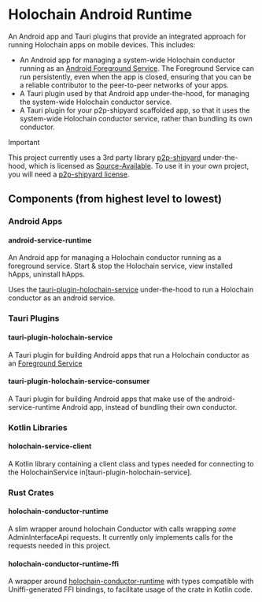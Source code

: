 # Holochain Android Runtime

An Android app and Tauri plugins that provide an integrated approach for running Holochain apps on mobile devices. This includes:
- An Android app for managing a system-wide Holochain conductor running as an [Android Foreground Service](https://developer.android.com/develop/background-work/services/fgs). The Foreground Service can run persistently, even when the app is closed, ensuring that you can be a reliable contributor to the peer-to-peer networks of your apps.
- A Tauri plugin used by that Android app under-the-hood, for managing the system-wide Holochain conductor service.
- A Tauri plugin for your p2p-shipyard scaffolded app, so that it uses the system-wide Holochain conductor service, rather than bundling its own conductor.

> [!IMPORTANT]  
> This project currently uses a 3rd party library [p2p-shipyard](https://github.com/darksoil-studio/p2p-shipyard) under-the-hood, which is licensed as [Source-Available](https://en.wikipedia.org/wiki/Source-available_software). To use it in your own project, you will need a [p2p-shipyard license](https://darksoil.studio/p2p-shipyard/license/license.html).

## Components (from highest level to lowest)

### Android Apps

#### android-service-runtime

An Android app for managing a Holochain conductor running as a foreground service. Start & stop the Holochain service, view installed hApps, uninstall hApps.

Uses the [tauri-plugin-holochain-service](#tauri-plugin-holochain-service) under-the-hood to run a Holochain conductor as an android service.

### Tauri Plugins

#### tauri-plugin-holochain-service

A Tauri plugin for building Android apps that run a Holochain conductor as an [Foreground Service](https://developer.android.com/develop/background-work/services/fgs)

#### tauri-plugin-holochain-service-consumer

A Tauri plugin for building Android apps that make use of the android-service-runtime Android app, instead of bundling their own conductor.

### Kotlin Libraries

#### holochain-service-client

A Kotlin library containing a client class and types needed for connecting to the HolochainService in[tauri-plugin-holochain-service].

### Rust Crates

#### holochain-conductor-runtime

A slim wrapper around holochain Conductor with calls wrapping *some* AdminInterfaceApi requests. It currently only implements calls for the requests needed in this project.

#### holochain-conductor-runtime-ffi

A wrapper around [holochain-conductor-runtime](#holochain-conductor-runtime) with types compatible with Uniffi-generated FFI bindings, to facilitate usage of the crate in Kotlin code.

